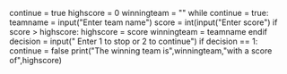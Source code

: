 continue = true
highscore = 0
winningteam = ""
while continue = true:
 teamname = input("Enter team name")
 score = int(input("Enter score")
 if score > highscore:
   highscore = score
   winningteam = teamname
 endif
 decision = input(" Enter 1 to stop or 2 to continue")
 if decision == 1:
 continue = false
print("The winning team is",winningteam,"with a score of",highscore)
